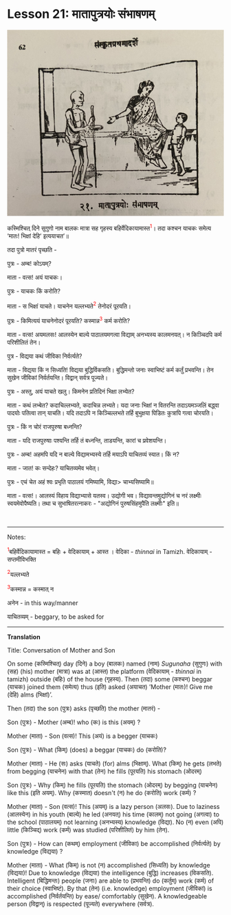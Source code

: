 # Lesson 21: मातापुत्रयोः संभाषणम्
![picture of boy mother and a beggar](./images/r1l21.jpg)

कस्मिश्चित् दिने सुगुणो नाम बालकः मात्रा सह गृहस्य बहिर्वेदिकायामास्त<span style="color:red"><sup>1</sup></span>। तदा कश्चन याचकः समेत्य ’मातः! भिक्षां देहि’ इत्ययाचत’॥

तदा पुत्रो मातरं पृच्छति -

पुत्रः - अम्ब! कोऽयम्?

माता - वत्स! अयं याचकः।

पुत्रः - याचकः किं करोति?

माता - स भिक्षां याचते। याचनेन यल्लभ्यते<span style="color:red"><sup>2</sup></span> तेनोदरं पूरयति।

पुत्रः  - किमित्ययं याचनेनोदरं पूरयति? कस्मान्न<span style="color:red"><sup>3</sup></span> कर्म करोति?

माता - वत्स! अयमलसः! आलस्येन बाल्ये पाठालयमगत्वा विद्याम् अनभ्यस्य कालमनयत्। न किञ्चिदपि कर्म परिशीलितं तेन।

पुत्र - विद्यया कथं जीविका निर्वर्त्यते?

माता - विद्यया किं न सिध्यति! विद्यया बुद्धिर्विकसति। बुद्धिमन्तो जनाः स्वाभिष्टं कर्म कर्तुं प्रभवन्ति। तेन सुखेन जीविकां निर्वर्तयन्ति। विद्वान् सर्वत्र पूज्यते।

पुत्रः - अस्तु, अयं याचते खलु। किमनेन प्रतिदिनं भिक्षा लभ्येत?

माता - कथं लभ्बेत? कदाचिल्लभ्यते, कदाचिन्न लभ्यते। यदा जनाः भिक्षां न वितरन्ति तदाऽयमञ्जलिं बद्ध्वा पादयोः पतित्वा तान् याचति। यदि तदाऽपि न किञ्चिल्लभते तर्हि बुभुक्षया पिडितः कुत्रापि गत्वा चोरयति।

पुत्रः - किं न चोरं राजपुरुषा बध्नन्ति?

माता - यदि राजपुरुषाः पश्यन्ति तर्हि तं बध्नन्ति, ताडयन्ति, कारां च प्रवेशयन्ति।

पुत्रः - अम्ब! अहमपि यदि न बाल्ये विद्यामभ्यस्ये तर्हि मयाऽपि याचितव्यं स्यात। किं न?

माता - जात! कः सन्देहः? याचितव्यमेव भवेत्।

पुत्रः - एचं चेत अहं श्वः प्रभृति पाठालयं गमिष्यामि, विद्या> चाभ्यसिष्यामि॥

माता - वत्स!। आलस्यं विहाय विद्याभ्यासे यतस्व। उद्योगी भव। विद्यावन्तमुद्योगिनं च नरं लक्ष्मीः स्वयमेवोपैष्यति। तथा च सुभाषितरत्नाकरः - "अद्योगिनं पुरुषसिंहमुपैति लक्ष्मीः" इति॥

<BR>

---

Notes:

<span style="color:red"><sup>1</sup></span>बहिर्वेदिकायामास्त = बहिः + वेदिकायाम् + आस्त । वेदिका  - *thinnai* in Tamizh.  वेदिकायाम् - सप्तमीविभक्ति

<span style="color:red"><sup>2</sup></span>यल्लभ्यते

<span style="color:red"><sup>3</sup></span>कस्मान्न = कस्मात् न



अनेन - in this way/manner

याचितव्यम् - beggary, to be asked for

--- 

**Translation**

Title: Conversation of Mother and Son

On some (कस्मिश्चित्) day (दिने) a boy (बालकः) named (नाम) *Sugunaha* (सुगुणः) with (सह) (his) mother (मात्रा) was at (आस्त) the platform (वेदिकायाम् - *thinnai* in tamizh) outside (बहिः) of the house (गृहस्य). Then (तदा) some (कश्चन) beggar (याचकः) joined them (समेत्य) thus (इति) asked (अयाचत) ’Mother (मातः)! Give me (देहि) alms (भिक्षां)’.

Then (तदा) the son (पुत्रः) asks (पृच्छति) the mother (मातरं) -

Son (पुत्रः) - Mother (अम्ब)! who (कः) is this (अयम्) ?

Mother (माता) - Son (वत्स)! This (अयं) is a begger (याचकः)

Son (पुत्रः) - What (किम्) (does) a beggar (याचकः) do (करोति)?

Mother (माता) - He (सः) asks (याचते) (for) alms (भिक्षाम्). What (किम्) he gets (लभते) from begging (याचनेन) with that (तेन) he fills (पूरयति) his stomach (ओदरम्)

Son (पुत्रः) - Why (किम्) he fills (पूरयति) the stomach (ओदरम्) by begging (याचनेन) like this (इति अयम्). Why (कस्मात) doesn't (न) he do (करोति) work (कर्म) ?

Mother (माता) - Son (वत्स)! This (अयम्) is a lazy person (अलसः). Due to laziness (आलस्येन) in his youth (बाल्ये) he led (अनयत्) his time (कालम्) not going (अगत्वा) to the school (पाठालयम्) not learning (अनभ्यस्य) knowledge (विद्या). No (न) even (अपि) little (किञ्चिद्) work (कर्म) was studied (परिशीलितं) by him (तेन).

Son (पुत्रः) - How can (कथम्) employment (जीविका) be accomplished (निर्वर्त्यते) by knowledge (विद्यया) ?

Mother (माता) - What (किम्) is not (न) accomplished (सिध्यति) by knowledge (विद्यया)! Due to knowledge (विद्यया) the intelligence (बुद्धि) increases (विकसति). Intelligent (बिद्धिमन्तः) people (जनाः) are able to (प्रभवन्ति) do (कर्तुम्) work (कर्म) of their choice (स्वाभिष्टं). By that (तेन) (i.e. knowledge) employment (जीविकां) is accomplished (निर्वर्तयन्ति) by ease/ comfortably (सुखेन). A knowledgeable person (विद्वान्) is respected (पूज्यते) everywhere (सर्वत्र).